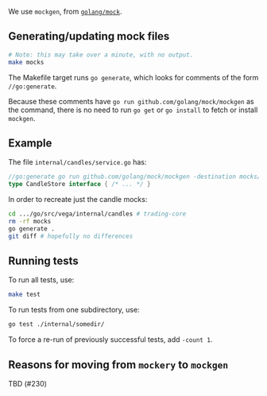 We use `mockgen`, from [`golang/mock`](https://github.com/golang/mock).

## Generating/updating mock files

```bash
# Note: this may take over a minute, with no output.
make mocks
```

The Makefile target runs `go generate`, which looks for comments of the form
`//go:generate`.

Because these comments have `go run github.com/golang/mock/mockgen` as the
command, there is no need to run `go get` or `go install` to fetch or install
`mockgen`.

## Example

The file `internal/candles/service.go` has:

```go
//go:generate go run github.com/golang/mock/mockgen -destination mocks/candle_store_mock.go -package mocks code.vegaprotocol.io/vega/internal/candles CandleStore
type CandleStore interface { /* ... */ }
```

In order to recreate just the candle mocks:

```bash
cd .../go/src/vega/internal/candles # trading-core
rm -rf mocks
go generate .
git diff # hopefully no differences
```

## Running tests

To run all tests, use:

```bash
make test
```

To run tests from one subdirectory, use:

```bash
go test ./internal/somedir/
```

To force a re-run of previously successful tests, add `-count 1`.

## Reasons for moving from `mockery` to `mockgen`

TBD (#230)
